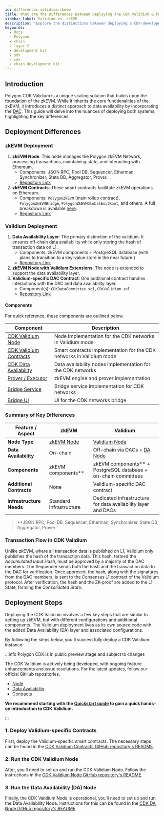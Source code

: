 ```yaml
---
id: differences-validium-zkevm
title: What are the Differences Between Deploying the CDK Validium & Polygon zkEVM
sidebar_label: Validium vs. zkEVM
description: "Explore the distinctions between deploying a CDK-developed chain with validium versus Polygon's zkEVM."
keywords:
  - docs
  - Polygon
  - chain
  - layer 2
  - development kit
  - sdk
  - cdk
  - chain development kit
---
```


## Introduction

Polygon CDK Validium is a unique scaling solution that builds upon the foundation of the zkEVM. While it inherits the core functionalities of the zkEVM, it introduces a distinct approach to data availability by incorporating the [<ins>DAC</ins>](/docs/cdk/validium/dac.md). This guide will delve into the nuances of deploying both systems, highlighting the key differences.

## Deployment Differences

### zkEVM Deployment

1. **zkEVM Node**: This node manages the Polygon zkEVM Network, processing transactions, maintaining state, and interacting with Ethereum.
   - Components: JSON RPC, Pool DB, Sequencer, Etherman, Synchronizer, State DB, Aggregator, Prover.
   - [Repository Link](https://github.com/0xPolygonHermez/zkevm-node)
2. **zkEVM Contracts**: These smart contracts facilitate zkEVM operations on Ethereum.
   - Components: `PolygonZkEVM` (main rollup contract), `PolygonZkEVMBridge`, `PolygonZkEVMGlobalExitRoot`, and others. A full breakdown is available [<ins>here</ins>](/docs/zkevm/protocol/bridge-smart-contract.md).
   - [Repository Link](https://github.com/0xPolygonHermez/zkevm-contracts)

### Validium Deployment

1. **Data Availability Layer**: The primary distinction of the validium. It ensures off-chain data availability while only storing the hash of transaction data on L1.
   - Components: zkEVM components + PostgreSQL database (with plans to transition to a key-value store in the near future.)
   - [Repository Link](https://github.com/0xPolygon/cdk-data-availability)
2. **zkEVM Node with Validium Extensions**: The node is extended to support the data availability layer.
3. **Validium-specific DAC Contract**: One additional contract handles interactions with the DAC and data availability layer.
   - Component(s): `CDKDataCommittee.sol`, `CDKValidium.sol`
   - [Repository Link](https://github.com/0xPolygon/cdk-validium-contracts)

#### Components

For quick reference, these components are outlined below.

| Component                                                                     | Description                                                          |
| ----------------------------------------------------------------------------- | -------------------------------------------------------------------- |
| [CDK Validium Node](https://github.com/0xPolygon/cdk-validium-node)           | Node implementation for the CDK networks in Validium mode            |
| [CDK Validium Contracts](https://github.com/0xPolygon/cdk-validium-contracts) | Smart contracts implementation for the CDK networks in Validium mode |
| [CDK Data Availability](https://github.com/0xPolygon/cdk-data-availability)   | Data availability nodes implementation for the CDK networks          |
| [Prover / Executor](https://github.com/0xPolygonHermez/zkevm-prover)          | zkEVM engine and prover implementation                               |
| [Bridge Service](https://github.com/0xPolygonHermez/zkevm-bridge-service)     | Bridge service implementation for CDK networks                       |
| [Bridge UI](https://github.com/0xPolygonHermez/zkevm-bridge-ui)               | UI for the CDK networks bridge                                       |

### Summary of Key Differences

| Feature / Aspect         | zkEVM                                                       | Validium                                                                           |
| ------------------------ | ----------------------------------------------------------- | ---------------------------------------------------------------------------------- |
| **Node Type**            | [zkEVM Node](https://github.com/0xPolygonHermez/zkevm-node) | [Validium Node](https://github.com/0xPolygon/cdk-validium-node)                    |
| **Data Availability**    | On-chain                                                    | Off-chain via DACs + [DA Node](https://github.com/0xPolygon/cdk-data-availability) |
| **Components**           | zkEVM components\*\*                                        | zkEVM components\*\* + PostgreSQL database + on-chain committees                   |
| **Additional Contracts** | None                                                        | Validium-specific DAC contract                                                     |
| **Infrastructure Needs** | Standard infrastructure                                     | Dedicated infrastructure for data availability layer and DACs                      |

> \*\*JSON RPC, Pool DB, Sequencer, Etherman, Synchronizer, State DB, Aggregator, Prover

### Transaction Flow in CDK Validium

Unlike zkEVM, where all transaction data is published on L1, Validium only publishes the hash of the transaction data. This hash, termed the _Accumulated Input Hash_, must be approved by a majority of the DAC members. The Sequencer sends both the hash and the transaction data to the DAC for verification. Once approved, the hash, along with the signatures from the DAC members, is sent to the Consensus L1 contract of the Validium protocol. After verification, the hash and the ZK-proof are added to the L1 State, forming the _Consolidated State_.

## Deployment Steps

Deploying the CDK Validium involves a few key steps that are similar to setting up zkEVM, but with different configurations and additional components. The Validium deployment lives as its own source code with the added Data Availability (DA) layer and associated configurations.

By following the steps below, you'll successfully deploy a CDK Validium instance.

:::info Polygon CDK is in public preview stage and subject to changes

The CDK Validium is actively being developed, with ongoing feature enhancements and issue resolutions. For the latest updates, follow our official GitHub repositories.

- [<ins>Node</ins>](https://github.com/0xPolygon/cdk-validium-node)
- [<ins>Data Availability</ins>](https://github.com/0xPolygon/cdk-data-availability)
- [<ins>Contracts</ins>](https://github.com/0xPolygon/cdk-validium-contracts)

**We recommend starting with the [Quickstart guide](/docs/cdk/validium/quickstart.md) to gain a quick hands-on introduction to CDK Validium.**

:::

### 1. Deploy Validium-specific Contracts

First, deploy the Validium-specific smart contracts. The necessary steps can be found in the [<ins>CDK Validium Contracts GitHub repository's README</ins>](https://github.com/0xPolygon/cdk-validium-contracts).

### 2. Run the CDK Validium Node

After, you'll need to set up and run the CDK Validium Node. Follow the instructions in the [<ins>CDK Validium Node GitHub repository's README</ins>](https://github.com/0xPolygon/cdk-validium-node).

### 3. Run the Data Availability (DA) Node

Finally, the CDK Validium Node is operational, you'll need to set up and run the Data Availability Node. Instructions for this can be found in the [<ins>CDK DA Node GitHub repository's README</ins>](https://github.com/0xPolygon/cdk-data-availability).
